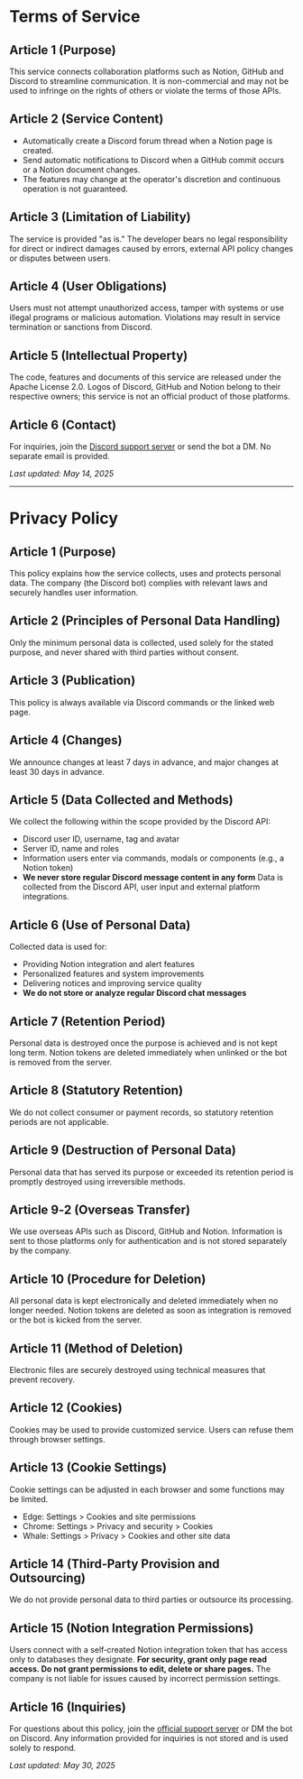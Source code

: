# Terms of Service

## Article 1 (Purpose)
This service connects collaboration platforms such as Notion, GitHub and Discord to streamline communication. It is non-commercial and may not be used to infringe on the rights of others or violate the terms of those APIs.

## Article 2 (Service Content)
- Automatically create a Discord forum thread when a Notion page is created.
- Send automatic notifications to Discord when a GitHub commit occurs or a Notion document changes.
- The features may change at the operator's discretion and continuous operation is not guaranteed.

## Article 3 (Limitation of Liability)
The service is provided "as is." The developer bears no legal responsibility for direct or indirect damages caused by errors, external API policy changes or disputes between users.

## Article 4 (User Obligations)
Users must not attempt unauthorized access, tamper with systems or use illegal programs or malicious automation. Violations may result in service termination or sanctions from Discord.

## Article 5 (Intellectual Property)
The code, features and documents of this service are released under the Apache License 2.0. Logos of Discord, GitHub and Notion belong to their respective owners; this service is not an official product of those platforms.

## Article 6 (Contact)
For inquiries, join the [Discord support server](https://discord.gg/HzAnBSCN7t) or send the bot a DM. No separate email is provided.

_Last updated: May 14, 2025_

---

# Privacy Policy

## Article 1 (Purpose)
This policy explains how the service collects, uses and protects personal data. The company (the Discord bot) complies with relevant laws and securely handles user information.

## Article 2 (Principles of Personal Data Handling)
Only the minimum personal data is collected, used solely for the stated purpose, and never shared with third parties without consent.

## Article 3 (Publication)
This policy is always available via Discord commands or the linked web page.

## Article 4 (Changes)
We announce changes at least 7 days in advance, and major changes at least 30 days in advance.

## Article 5 (Data Collected and Methods)
We collect the following within the scope provided by the Discord API:
- Discord user ID, username, tag and avatar
- Server ID, name and roles
- Information users enter via commands, modals or components (e.g., a Notion token)
- **We never store regular Discord message content in any form**
Data is collected from the Discord API, user input and external platform integrations.

## Article 6 (Use of Personal Data)
Collected data is used for:
- Providing Notion integration and alert features
- Personalized features and system improvements
- Delivering notices and improving service quality
- **We do not store or analyze regular Discord chat messages**

## Article 7 (Retention Period)
Personal data is destroyed once the purpose is achieved and is not kept long term. Notion tokens are deleted immediately when unlinked or the bot is removed from the server.

## Article 8 (Statutory Retention)
We do not collect consumer or payment records, so statutory retention periods are not applicable.

## Article 9 (Destruction of Personal Data)
Personal data that has served its purpose or exceeded its retention period is promptly destroyed using irreversible methods.

## Article 9‑2 (Overseas Transfer)
We use overseas APIs such as Discord, GitHub and Notion. Information is sent to those platforms only for authentication and is not stored separately by the company.

## Article 10 (Procedure for Deletion)
All personal data is kept electronically and deleted immediately when no longer needed. Notion tokens are deleted as soon as integration is removed or the bot is kicked from the server.

## Article 11 (Method of Deletion)
Electronic files are securely destroyed using technical measures that prevent recovery.

## Article 12 (Cookies)
Cookies may be used to provide customized service. Users can refuse them through browser settings.

## Article 13 (Cookie Settings)
Cookie settings can be adjusted in each browser and some functions may be limited.
- Edge: Settings > Cookies and site permissions
- Chrome: Settings > Privacy and security > Cookies
- Whale: Settings > Privacy > Cookies and other site data

## Article 14 (Third‑Party Provision and Outsourcing)
We do not provide personal data to third parties or outsource its processing.

## Article 15 (Notion Integration Permissions)
Users connect with a self‑created Notion integration token that has access only to databases they designate. **For security, grant only page read access. Do not grant permissions to edit, delete or share pages.** The company is not liable for issues caused by incorrect permission settings.

## Article 16 (Inquiries)
For questions about this policy, join the [official support server](https://discord.gg/HzAnBSCN7t) or DM the bot on Discord. Any information provided for inquiries is not stored and is used solely to respond.

_Last updated: May 30, 2025_
